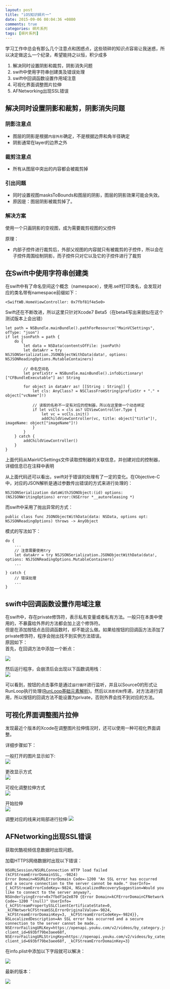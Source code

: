 ```yaml
---
layout: post
title: "iOS知识碎片一"
date: 2015-09-06 00:04:36 +0800
comments: true
categories: 碎片系列
tags: [碎片系列]
---
```

学习工作中总会有那么几个注意点和困惑点，这些琐碎的知识点容易让我迷惑，所以决定做这么一个纪录，希望能持之以恒，积少成多

1. 解决同时设置阴影和裁剪，阴影消失问题
2. swift中使用字符串创建类及错误处理
3. swift中回调函数设置作用域注意
4. 可视化界面调整图片拉伸
5. AFNetworking出现SSL错误
<!--more-->

## 解决同时设置阴影和裁剪，阴影消失问题
### 阴影注意点
- 图层的阴影是根据`内容外形`确定，不是根据边界和角半径确定
- 阴影通常在layer的边界之外

### 裁剪注意点
- 所有从图层中突出的内容都会被裁剪掉

### 引出问题
- 同时设置视图masksToBounds和图层的阴影，图层的阴影效果可能会失效。<br>
- 原因是：图层阴影被裁剪掉了。

### 解决方案
使用一个只画阴影的空视图，成为需要裁剪视图的父控件

原理：

- 内部子控件进行裁剪后，外部父视图的内容就只有被裁剪的子控件，所以会在子控件周围绘制阴影，而子控件只对它以及它的子控件进行了裁剪


## 在Swift中使用字符串创建类
在swift中有了命名空间这个概念（namespace），使用.self打印类名，会发现对应的类名带有namespace前缀如下：

```objc
<SwiftWB.HomeViewController: 0x7fbf81f4e5e0>
```

Swift还在不断改进，所以这里只针对Xcode7 Beta5（在beta4写出来貌似在这个测试版本上会出错）

```objc
let path = NSBundle.mainBundle().pathForResource("MainVCSettings", ofType: "json")
if let jsonPath = path {
    do {
        let data = NSData(contentsOfFile: jsonPath)
        let dataArr = try NSJSONSerialization.JSONObjectWithData(data!, options: NSJSONReadingOptions.MutableContainers)
        
        // 命名空间名
        let prefixStr = NSBundle.mainBundle().infoDictionary!["CFBundleExecutable"] as! String
        
        for object in dataArr as! [[String : String]] {
            let cls: AnyClass? = NSClassFromString(prefixStr + "." + object["vcName"]!)
            
            // 读取的名称不一定有对应的控制器，所以在这里做一个动态绑定
            if let vcCls = cls as? UIViewController.Type {
                let vc = vcCls.init()
                addChildViewController(vc, title: object["title"]!, imageName: object["imageName"]!)
            }
        }
    } catch {
        addChildViewController()
    }
}
```

上面代码从MainVCSettings文件读取控制器的关联信息，并创建对应的控制器，详细信息已在注释中表明

从上面代码还可以看出，swift对于错误的处理有了一定的变化。在Objective-C中，对应的JSON解析是通过参数传出错误的方式来进行处理的：

```objc
NSJSONSerialization dataWithJSONObject:(id) options:(NSJSONWritingOptions) error:(NSError *__autoreleasing *)
```

而swift中采用了抛出异常的方式：

```objc
public class func JSONObjectWithData(data: NSData, options opt: NSJSONReadingOptions) throws -> AnyObject
```

模式的写法如下：

```objc
do {
	...
	// 注意需要使用try
    let dataArr = try NSJSONSerialization.JSONObjectWithData(data!, options: NSJSONReadingOptions.MutableContainers)
    ...
    
} catch {
	// 错误处理
	...
}
```

## swift中回调函数设置作用域注意

在swift中，存在private修饰符，表示私有变量或者私有方法。一般只在本类中使用的，不暴露给外界的方法都会加上这个修饰符。<br>
但是在添加按钮点击回调函数时，却不能这么做。如果给按钮的回调函方法添加了private修饰符，程序会抛出找不到实例方法错误。<br>
原因如下：<br>
首先，在回调方法中添加一个断点：<br>

![](/images/Snip20150908_2.png)

然后运行程序，会崩溃后会出现以下函数调用栈：<br>
![](/images/Snip20150908_1.png)

可以看到，按钮的点击事件是通过`运行循环`进行监听，并且以Source0的形式让RunLoop执行处理([RunLoop基础元素解析](http://triplecc.github.io/blog/2015-09-04-runloopji-chu-yuan-su-jie-xi/))。然后以`消息机制`传递，对方法进行调用，所以按钮的回调方法不能设置为private，否则外界会找不到对应的方法。

## 可视化界面调整图片拉伸

发现最近个版本的Xcode在调整图片拉伸情况时，还可以使用一种可视化界面调整。

详细步骤如下：<br>

一般打开的图片显示如下:<br>
![](/images/Snip20150909_2.png)<br>

更改显示方式<br>
![](/images/Snip20150909_4.png)

可视化调整拉伸方式<br>
![](/images/Snip20150909_5.png)

开始拉伸<br>
![](/images/Snip20150909_6.png)

调整对应的线来对局部进行拉伸
![](/images/Snip20150909_7.png)

## AFNetworking出现SSL错误
获取优酷视频信息数据时出现问题。

加载HTTPS网络数据时出现以下错误：

```objc
NSURLSession/NSURLConnection HTTP load failed (kCFStreamErrorDomainSSL, -9824)
Error Domain=NSURLErrorDomain Code=-1200 "An SSL error has occurred and a secure connection to the server cannot be made." UserInfo={_kCFStreamErrorCodeKey=-9824, NSLocalizedRecoverySuggestion=Would you like to connect to the server anyway?, NSUnderlyingError=0x7fbdf1e2e870 {Error Domain=kCFErrorDomainCFNetwork Code=-1200 "(null)" UserInfo={_kCFStreamPropertySSLClientCertificateState=0, _kCFNetworkCFStreamSSLErrorOriginalValue=-9824, _kCFStreamErrorDomainKey=3, _kCFStreamErrorCodeKey=-9824}}, NSLocalizedDescription=An SSL error has occurred and a secure connection to the server cannot be made., NSErrorFailingURLKey=https://openapi.youku.com/v2/videos/by_category.json?client_id=693bf79be3aee68f, NSErrorFailingURLStringKey=https://openapi.youku.com/v2/videos/by_category.json?client_id=693bf79be3aee68f, _kCFStreamErrorDomainKey=3}
```
在info.plist中添加以下字段就可以解决：

![](/images/Snip20150915_1.png)

最新的版本：

![](/images/Snip20151101-1.png)
